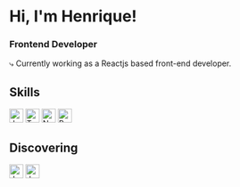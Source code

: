 # Hi, I'm Henrique!
### Frontend Developer


⤷ Currently working as a Reactjs based front-end developer.
  

 ## Skills
   <a href="https://www.javascript.com" target="_blank" rel="noreferrer noopener"><img src="https://raw.githubusercontent.com/0xShapeShifter/readme-md/master/public/images/skills/core/javascript.svg" alt="JavaScript" width="25" height="25" /></a>  <a href="https://www.typescriptlang.org" target="_blank" rel="noreferrer noopener"><img src="https://raw.githubusercontent.com/0xShapeShifter/readme-md/master/public/images/skills/core/typescript.svg" alt="Typescript" width="25" height="25" /></a> <a href="https://nextjs.org" target="_blank" rel="noreferrer noopener"><img src="https://raw.githubusercontent.com/0xShapeShifter/readme-md/master/public/images/skills/frontend/nextjs.svg" alt="Nextjs" width="25" height="25" /></a>  <a href="https://reactjs.org" target="_blank" rel="noreferrer noopener"><img src="https://raw.githubusercontent.com/0xShapeShifter/readme-md/master/public/images/skills/frontend/react.svg" alt="React" width="25" height="25" /></a>  

## Discovering
<p>
<img src="https://raw.githubusercontent.com/0xShapeShifter/readme-md/master/public/images/skills/core/python.svg" alt="JavaScript" width="25" height="25" />
<img src="https://raw.githubusercontent.com/0xShapeShifter/readme-md/master/public/images/skills/frontend/vue.svg" alt="JavaScript" width="25" height="25" />
</p>
